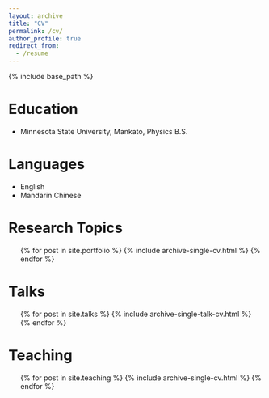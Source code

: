 ```yaml
---
layout: archive
title: "CV"
permalink: /cv/
author_profile: true
redirect_from:
  - /resume
---
```


{% include base_path %}

Education
======
* Minnesota State University, Mankato, Physics B.S.

Languages
======
* English
* Mandarin Chinese

Research Topics
======
  <ul>{% for post in site.portfolio %}
    {% include archive-single-cv.html %}
  {% endfor %}</ul>
  
Talks
======
  <ul>{% for post in site.talks %}
    {% include archive-single-talk-cv.html %}
  {% endfor %}</ul>
  
Teaching
======
  <ul>{% for post in site.teaching %}
    {% include archive-single-cv.html %}
  {% endfor %}</ul>
  

